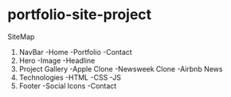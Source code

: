 # portfolio-site-project

SiteMap

1. NavBar
   -Home
   -Portfolio
   -Contact
2. Hero
   -Image
   -Headline
3. Project Gallery
   -Apple Clone
   -Newsweek Clone
   -Airbnb News
4. Technologies
   -HTML
   -CSS
   -JS
5. Footer
   -Social Icons
   -Contact
